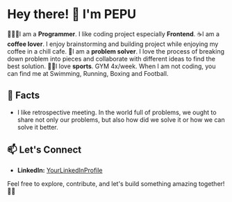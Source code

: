 # Hey there! 👋 I'm PEPU

👨🏻‍💻I am a **Programmer**. I like coding project especially **Frontend**.
☕️I am a **coffee lover**. I enjoy brainstorming and building project while enjoying my coffee in a chill cafe.
🧩I am a **problem solver**. I love the process of breaking down problem into pieces and collaborate with different ideas to find the best solution.
🏋🏻I love **sports**. GYM 4x/week. When I am not coding, you can find me at Swimming, Running, Boxing and Football.

## 🎯 Facts
- I like retrospective meeting. In the world full of problems, we ought to share not only our problems, but also how did we solve it or how we can solve it better.

## 📫 Let's Connect
- **LinkedIn:** [YourLinkedInProfile](https://www.linkedin.com/in/pe-pu-6746441b6/)

Feel free to explore, contribute, and let's build something amazing together! 🚀✨
